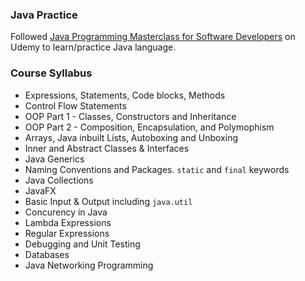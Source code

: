 ### Java Practice

Followed <a href="https://www.udemy.com/course/java-the-complete-java-developer-course/">Java Programming Masterclass for Software Developers</a> on Udemy to learn/practice Java language.

### Course Syllabus

- Expressions, Statements, Code blocks, Methods
- Control Flow Statements
- OOP Part 1 - Classes, Constructors and Inheritance
- OOP Part 2 - Composition, Encapsulation, and Polymophism
- Arrays, Java inbuilt Lists, Autoboxing and Unboxing
- Inner and Abstract Classes & Interfaces
- Java Generics
- Naming Conventions and Packages. `static` and `final` keywords
- Java Collections
- JavaFX
- Basic Input & Output including `java.util`
- Concurency in Java
- Lambda Expressions
- Regular Expressions
- Debugging and Unit Testing
- Databases
- Java Networking Programming

